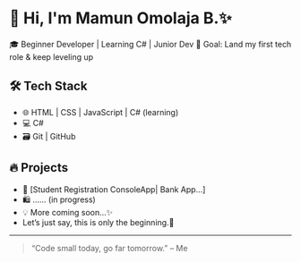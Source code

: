 # 👋 Hi, I'm Mamun Omolaja B.✨

🎓 Beginner Developer | Learning C# | Junior Dev
💼 Goal: Land my first tech role & keep leveling up  

## 🛠️ Tech Stack
- 🌐 HTML | CSS | JavaScript | C# (learning)
- 💻 C# 
- 🗃️ Git | GitHub

## 🔥 Projects
- 🧾 [Student Registration ConsoleApp| Bank App...]
- 🛍️ ...... (in progress)
- 💡 More coming soon...✨
- Let’s just say, this is only the beginning.🚀
-----
> “Code small today, go far tomorrow.” – Me 
